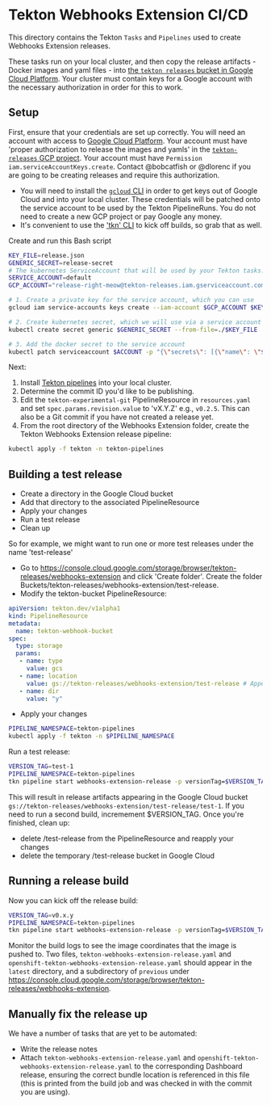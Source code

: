 # Tekton Webhooks Extension CI/CD

This directory contains the Tekton `Tasks` and `Pipelines` used to create Webhooks Extension releases.

These tasks run on your local cluster, and then copy the release artifacts - Docker images and yaml files - into [the `tekton releases` bucket in Google Cloud Platform](https://console.cloud.google.com/storage/browser/tekton-releases/webhooks-extension). Your cluster must contain keys for a Google account with the necessary authorization in order for this to work.

## Setup

First, ensure that your credentials are set up correctly. You will need an account with access to [Google Cloud Platform](https://console.cloud.google.com). Your account must have 'proper authorization to release the images and yamls' in the [`tekton-releases` GCP project](https://github.com/tektoncd/plumbing#prow). Your account must have `Permission iam.serviceAccountKeys.create`. Contact @bobcatfish or @dlorenc if you are going to be creating releases and require this authorization.

- You will need to install the [`gcloud` CLI](https://cloud.google.com/sdk/gcloud/) in order to get keys out of Google Cloud and into your local cluster. These credentials will be patched onto the service account to be used by the Tekton PipelineRuns. You do not need to create a new GCP project or pay Google any money.
- It's convenient to use the ['tkn' CLI](https://github.com/tektoncd/cli) to kick off builds, so grab that as well.

Create and run this Bash script

```bash
KEY_FILE=release.json
GENERIC_SECRET=release-secret
# The kubernetes ServiceAccount that will be used by your Tekton tasks. 'default' is the default. It should all ready exist.
SERVICE_ACCOUNT=default
GCP_ACCOUNT="release-right-meow@tekton-releases.iam.gserviceaccount.com"

# 1. Create a private key for the service account, which you can use
gcloud iam service-accounts keys create --iam-account $GCP_ACCOUNT $KEY_FILE

# 2. Create kubernetes secret, which we will use via a service account and directly mounting
kubectl create secret generic $GENERIC_SECRET --from-file=./$KEY_FILE

# 3. Add the docker secret to the service account
kubectl patch serviceaccount $ACCOUNT -p "{\"secrets\": [{\"name\": \"$GENERIC_SECRET\"}]}"
```

Next:

1. Install [Tekton pipelines](https://github.com/tektoncd/pipeline) into your local cluster.
1. Determine the commit ID you'd like to be publishing.
1. Edit the `tekton-experimental-git` PipelineResource in `resources.yaml` and set `spec.params.revision.value` to 'vX.Y.Z' e.g., `v0.2.5`. This can also be a Git commit if you have not created a release yet.
1. From the root directory of the Webhooks Extension folder, create the Tekton Webhooks Extension release pipeline:

```bash
kubectl apply -f tekton -n tekton-pipelines
```

## Building a test release

- Create a directory in the Google Cloud bucket
- Add that directory to the associated PipelineResource
- Apply your changes
- Run a test release
- Clean up

So for example, we might want to run one or more test releases under the name 'test-release'

- Go to https://console.cloud.google.com/storage/browser/tekton-releases/webhooks-extension and click 'Create folder'. Create the folder Buckets/tekton-releases/webhooks-extension/test-release.
- Modify the tekton-bucket PipelineResource:

```yaml
apiVersion: tekton.dev/v1alpha1
kind: PipelineResource
metadata:
  name: tekton-webhook-bucket
spec:
  type: storage
  params:
   - name: type
     value: gcs
   - name: location
     value: gs://tekton-releases/webhooks-extension/test-release # Append a /test-issue-nnn dir while developing. This needs to be created manually first.  
   - name: dir
     value: "y"
```

- Apply your changes

```bash
PIPELINE_NAMESPACE=tekton-pipelines
kubectl apply -f tekton -n $PIPELINE_NAMESPACE
```

Run a test release:

```bash
VERSION_TAG=test-1
PIPELINE_NAMESPACE=tekton-pipelines
tkn pipeline start webhooks-extension-release -p versionTag=$VERSION_TAG -r source-repo=tekton-experimental-git -r bucket=tekton-webhook-bucket -r builtWebhooksExtensionExtensionImage=webhooks-extension-extension-image -r builtWebhooksExtensionInterceptorImage=webhooks-extension-interceptor-image -n $PIPELINE_NAMESPACE
```

This will result in release artifacts appearing in the Google Cloud bucket `gs://tekton-releases/webhooks-extension/test-release/test-1`. If you need to run a second build, incremement $VERSION_TAG. Once you're finished, clean up:

- delete /test-release from the PipelineResource and reapply your changes
- delete the temporary /test-release bucket in Google Cloud

## Running a release build

Now you can kick off the release build:

```bash
VERSION_TAG=v0.x.y
PIPELINE_NAMESPACE=tekton-pipelines
tkn pipeline start webhooks-extension-release -p versionTag=$VERSION_TAG -r source-repo=tekton-experimental-git -r bucket=tekton-webhook-bucket -r builtWebhooksExtensionExtensionImage=webhooks-extension-extension-image -r builtWebhooksExtensionInterceptorImage=webhooks-extension-interceptor-image -n $PIPELINE_NAMESPACE
```

Monitor the build logs to see the image coordinates that the image is pushed to. Two files, `tekton-webhooks-extension-release.yaml` and `openshift-tekton-webhooks-extension-release.yaml` should appear in the `latest` directory, and a subdirectory of `previous` under https://console.cloud.google.com/storage/browser/tekton-releases/webhooks-extension.

## Manually fix the release up

We have a number of tasks that are yet to be automated:

- Write the release notes
- Attach `tekton-webhooks-extension-release.yaml` and `openshift-tekton-webhooks-extension-release.yaml` to the corresponding Dashboard release, ensuring the correct bundle location is referenced in this file (this is printed from the build job and was checked in with the commit you are using).
